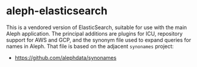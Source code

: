 # aleph-elasticsearch

This is a vendored version of ElasticSearch, suitable for use with the main Aleph application.
The principal additions are plugins for ICU, repository support for AWS and GCP, and the 
synonym file used to expand queries for names in Aleph. That file is based on the adjacent
`synonames` project:

* https://github.com/alephdata/synonames


